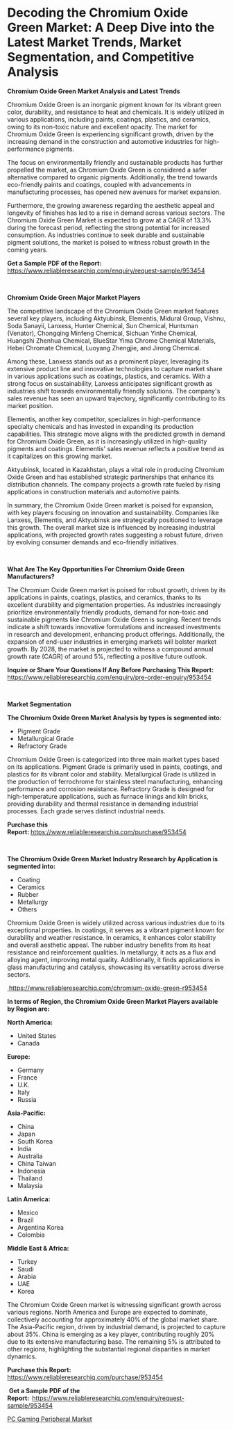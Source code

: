 <p><h1>Decoding the Chromium Oxide Green Market: A Deep Dive into the Latest Market Trends, Market Segmentation, and Competitive Analysis</h1></p><p><strong>Chromium Oxide Green Market Analysis and Latest Trends</strong></p>
<p><p>Chromium Oxide Green is an inorganic pigment known for its vibrant green color, durability, and resistance to heat and chemicals. It is widely utilized in various applications, including paints, coatings, plastics, and ceramics, owing to its non-toxic nature and excellent opacity. The market for Chromium Oxide Green is experiencing significant growth, driven by the increasing demand in the construction and automotive industries for high-performance pigments.</p><p>The focus on environmentally friendly and sustainable products has further propelled the market, as Chromium Oxide Green is considered a safer alternative compared to organic pigments. Additionally, the trend towards eco-friendly paints and coatings, coupled with advancements in manufacturing processes, has opened new avenues for market expansion.</p><p>Furthermore, the growing awareness regarding the aesthetic appeal and longevity of finishes has led to a rise in demand across various sectors. The Chromium Oxide Green Market is expected to grow at a CAGR of 13.3% during the forecast period, reflecting the strong potential for increased consumption. As industries continue to seek durable and sustainable pigment solutions, the market is poised to witness robust growth in the coming years.</p></p>
<p><strong>Get a Sample PDF of the Report:&nbsp;</strong> <a href="https://www.reliableresearchiq.com/enquiry/request-sample/953454?utm_campaign=2302&utm_medium=2&utm_source=Github&utm_content=ia&utm_term=07032025&utm_id=chromium-oxide-green">https://www.reliableresearchiq.com/enquiry/request-sample/953454</a></p>
<p>&nbsp;</p>
<p><strong>Chromium Oxide Green Major Market Players</strong></p>
<p><p>The competitive landscape of the Chromium Oxide Green market features several key players, including Aktyubinsk, Elementis, Midural Group, Vishnu, Soda Sanayii, Lanxess, Hunter Chemical, Sun Chemical, Huntsman (Venator), Chongqing Minfeng Chemical, Sichuan Yinhe Chemical, Huangshi Zhenhua Chemical, BlueStar Yima Chrome Chemical Materials, Hebei Chromate Chemical, Luoyang Zhengjie, and Jirong Chemical. </p><p>Among these, Lanxess stands out as a prominent player, leveraging its extensive product line and innovative technologies to capture market share in various applications such as coatings, plastics, and ceramics. With a strong focus on sustainability, Lanxess anticipates significant growth as industries shift towards environmentally friendly solutions. The company's sales revenue has seen an upward trajectory, significantly contributing to its market position.</p><p>Elementis, another key competitor, specializes in high-performance specialty chemicals and has invested in expanding its production capabilities. This strategic move aligns with the predicted growth in demand for Chromium Oxide Green, as it is increasingly utilized in high-quality pigments and coatings. Elementis' sales revenue reflects a positive trend as it capitalizes on this growing market.</p><p>Aktyubinsk, located in Kazakhstan, plays a vital role in producing Chromium Oxide Green and has established strategic partnerships that enhance its distribution channels. The company projects a growth rate fueled by rising applications in construction materials and automotive paints.</p><p>In summary, the Chromium Oxide Green market is poised for expansion, with key players focusing on innovation and sustainability. Companies like Lanxess, Elementis, and Aktyubinsk are strategically positioned to leverage this growth. The overall market size is influenced by increasing industrial applications, with projected growth rates suggesting a robust future, driven by evolving consumer demands and eco-friendly initiatives.</p></p>
<p>&nbsp;</p>
<p><strong>What Are The Key Opportunities For Chromium Oxide Green Manufacturers?</strong></p>
<p><p>The Chromium Oxide Green market is poised for robust growth, driven by its applications in paints, coatings, plastics, and ceramics, thanks to its excellent durability and pigmentation properties. As industries increasingly prioritize environmentally friendly products, demand for non-toxic and sustainable pigments like Chromium Oxide Green is surging. Recent trends indicate a shift towards innovative formulations and increased investments in research and development, enhancing product offerings. Additionally, the expansion of end-user industries in emerging markets will bolster market growth. By 2028, the market is projected to witness a compound annual growth rate (CAGR) of around 5%, reflecting a positive future outlook.</p></p>
<p><strong>Inquire or Share Your Questions If Any Before Purchasing This Report:</strong> <a href="https://www.reliableresearchiq.com/enquiry/pre-order-enquiry/953454?utm_campaign=2302&utm_medium=2&utm_source=Github&utm_content=ia&utm_term=07032025&utm_id=chromium-oxide-green">https://www.reliableresearchiq.com/enquiry/pre-order-enquiry/953454</a></p>
<p>&nbsp;</p>
<p><strong>Market Segmentation</strong></p>
<p><strong>The Chromium Oxide Green Market Analysis by types is segmented into:</strong></p>
<p><ul><li>Pigment Grade</li><li>Metallurgical Grade</li><li>Refractory Grade</li></ul></p>
<p><p>Chromium Oxide Green is categorized into three main market types based on its applications. Pigment Grade is primarily used in paints, coatings, and plastics for its vibrant color and stability. Metallurgical Grade is utilized in the production of ferrochrome for stainless steel manufacturing, enhancing performance and corrosion resistance. Refractory Grade is designed for high-temperature applications, such as furnace linings and kiln bricks, providing durability and thermal resistance in demanding industrial processes. Each grade serves distinct industrial needs.</p></p>
<p><strong>Purchase this Report:&nbsp;</strong><a href="https://www.reliableresearchiq.com/purchase/953454?utm_campaign=2302&utm_medium=2&utm_source=Github&utm_content=ia&utm_term=07032025&utm_id=chromium-oxide-green">https://www.reliableresearchiq.com/purchase/953454</a></p>
<p>&nbsp;</p>
<p><strong>The Chromium Oxide Green Market Industry Research by Application is segmented into:</strong></p>
<p><ul><li>Coating</li><li>Ceramics</li><li>Rubber</li><li>Metallurgy</li><li>Others</li></ul></p>
<p><p>Chromium Oxide Green is widely utilized across various industries due to its exceptional properties. In coatings, it serves as a vibrant pigment known for durability and weather resistance. In ceramics, it enhances color stability and overall aesthetic appeal. The rubber industry benefits from its heat resistance and reinforcement qualities. In metallurgy, it acts as a flux and alloying agent, improving metal quality. Additionally, it finds applications in glass manufacturing and catalysis, showcasing its versatility across diverse sectors.</p></p>
<p><a href="https://www.reliableresearchiq.com/chromium-oxide-green-r953454?utm_campaign=2302&utm_medium=2&utm_source=Github&utm_content=ia&utm_term=07032025&utm_id=chromium-oxide-green">&nbsp;https://www.reliableresearchiq.com/chromium-oxide-green-r953454</a></p>
<p><strong>In terms of Region, the Chromium Oxide Green Market Players available by Region are:</strong></p>
<p>
    <p> <strong> North America: </strong>
        <ul>
            <li>United States</li>
            <li>Canada</li>
        </ul>
        </p> 
    <p> <strong> Europe: </strong>
        <ul>
            <li>Germany</li>
            <li>France</li>
            <li>U.K.</li>
            <li>Italy</li>
            <li>Russia</li>
        </ul>
        </p> 
    <p> <strong> Asia-Pacific: </strong>
        <ul>
            <li>China</li>
            <li>Japan</li>
            <li>South Korea</li>
            <li>India</li>
            <li>Australia</li>
            <li>China Taiwan</li>
            <li>Indonesia</li>
            <li>Thailand</li>
            <li>Malaysia</li>
        </ul>
        </p> 
    <p> <strong> Latin America: </strong>
        <ul>
            <li>Mexico</li>
            <li>Brazil</li>
            <li>Argentina Korea</li>
            <li>Colombia</li>
        </ul>
        </p> 
    <p> <strong> Middle East & Africa: </strong>
        <ul>
            <li>Turkey</li>
            <li>Saudi</li>
            <li>Arabia</li>
            <li>UAE</li>
            <li>Korea</li>
        </ul>
    </p>
    </p>
<p><p>The Chromium Oxide Green market is witnessing significant growth across various regions. North America and Europe are expected to dominate, collectively accounting for approximately 40% of the global market share. The Asia-Pacific region, driven by industrial demand, is projected to capture about 35%. China is emerging as a key player, contributing roughly 20% due to its extensive manufacturing base. The remaining 5% is attributed to other regions, highlighting the substantial regional disparities in market dynamics.</p></p>
<p><strong>Purchase this Report: </strong><a href="https://www.reliableresearchiq.com/purchase/953454?utm_campaign=2302&utm_medium=2&utm_source=Github&utm_content=ia&utm_term=07032025&utm_id=chromium-oxide-green">https://www.reliableresearchiq.com/purchase/953454</a></p>
<p>&nbsp;<strong>Get a Sample PDF of the Report:&nbsp;&nbsp;</strong><a href="https://www.reliableresearchiq.com/enquiry/request-sample/953454?utm_campaign=2302&utm_medium=2&utm_source=Github&utm_content=ia&utm_term=07032025&utm_id=chromium-oxide-green">https://www.reliableresearchiq.com/enquiry/request-sample/953454</a></p>
<p><strong></strong></p>
<p><p><a href="https://github.com/FosterFahey91/Market-Research-Report-List-1/blob/main/pc-gaming-peripheral-market.md?utm_campaign=2302&utm_medium=2&utm_source=Github&utm_content=ia&utm_term=07032025&utm_id=chromium-oxide-green">PC Gaming Peripheral Market</a></p></p>